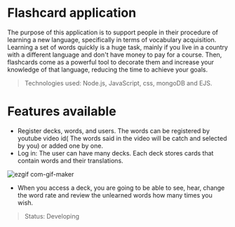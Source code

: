 # Flashcard application

The purpose of this application is to support people in their procedure of learning a new language, specifically in terms of vocabulary acquisition. Learning a set of words quickly is a huge task, mainly if you live in a country with a different language and don't have money to pay for a course. Then, flashcards come as a powerful tool to decorate them and increase your knowledge of that language, reducing the time to achieve your goals.

> Technologies used: Node.js, JavaScript, css, mongoDB and EJS.

# Features available

* Register decks, words, and users. The words can be registered by youtube video id( The words said in the video will be catch and selected by you) or added one by one.
* Log in: The user can have many decks. Each deck stores cards that contain words and their translations. 

![ezgif com-gif-maker](https://user-images.githubusercontent.com/94997683/188819484-78763003-f0f3-4d64-abec-c67d9ea0734e.gif)

* When you access a deck, you are going to be able to see, hear, change the word rate and review the unlearned words how many times you wish.

>Status: Developing
